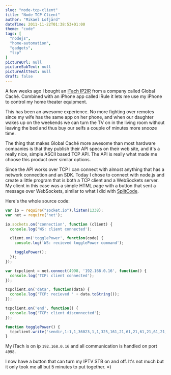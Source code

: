 ```yaml
---
slug: "node-tcp-client"
title: "Node TCP Client"
author: "Mikael Lofjärd"
dateTime: 2011-11-22T01:38:53+01:00
theme: "code"
tags: [
  "nodejs",
  "home-automation",
  "gadgets",
  "tcp"
]
pictureUrl: null
pictureSubText: null
pictureAltText: null
draft: false
---
```

A few weeks ago I bought an [iTach IP2IR](http://www.globalcache.com/products/itach/ip2irspecs/) from a company called Global Caché. Combined with an iPhone app called iRule it lets me use my iPhone to control my home theater equipment.

This has been an awesome experience. No more fighting over remotes since my wife has the same app on her phone, and when our daughter wakes up on the weekends we can turn the TV on in the living room without leaving the bed and thus buy our selfs a couple of minutes more snooze time.

The thing that makes Global Caché more awesome than most hardware companies is that they publish their API specs on their web site, and it's a really nice, simple ASCII based TCP API. The API is really what made me choose this product over similar options.

Since the API works over TCP I can connect with almost anything that has a network connection and an SDK. Today I chose to connect with node.js and create a little program that is both a TCP client and a WebSockets server. My client in this case was a simple HTML page with a button that sent a message over WebSockets, similar to what I did with [SplitCode](http://lofjard.se/post/splitcode-v01-a-success-story).

Here's the whole source code:

````js
var io = require("socket.io").listen(1338);
var net = require('net');

io.sockets.on('connection', function (client) {
  console.log('WS: client connected');

  client.on('togglePower', function(code) {
    console.log('WS: recieved togglePower command');

    togglePower();
  });
});

var tcpclient = net.connect(4998, '192.168.0.16', function() {
  console.log('TCP: client connected');
});

tcpclient.on('data', function(data) {
  console.log('TCP: recieved ' + data.toString());
});

tcpclient.on('end', function() {
  console.log('TCP: client disconnected');
});

function togglePower() {
  tcpclient.write('sendir,1:1,1,36023,1,1,325,161,21,61,21,61,21,61,21,61,21,20,21,20,21,20,21,20,21,20,21,60,21,61,21,20,21,20,21,20,21,20,21,60,21,20,21,60,21,20,21,20,21,60,21,20,21,20,21,20,21,60,21,20,21,60,21,61,21,20,21,60,21,61,21,61,21,1550,324,81,21,3602\r\n');
}
````

My iTach is on ip `192.168.0.16` and all communication is handled on port `4998`.

I now have a button that can turn my IPTV STB on and off. It's not much but it only took me all but 5 minutes to put together. =)
